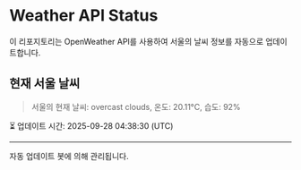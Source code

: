 
# Weather API Status

이 리포지토리는 OpenWeather API를 사용하여 서울의 날씨 정보를 자동으로 업데이트합니다.

## 현재 서울 날씨
> 서울의 현재 날씨: overcast clouds, 온도: 20.11°C, 습도: 92%

⏳ 업데이트 시간: 2025-09-28 04:38:30 (UTC)

---
자동 업데이트 봇에 의해 관리됩니다.
